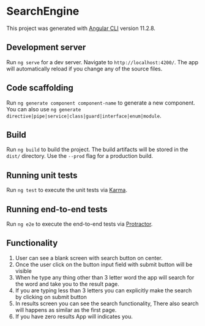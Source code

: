 # SearchEngine

This project was generated with [Angular CLI](https://github.com/angular/angular-cli) version 11.2.8.

## Development server

Run `ng serve` for a dev server. Navigate to `http://localhost:4200/`. The app will automatically reload if you change any of the source files.

## Code scaffolding

Run `ng generate component component-name` to generate a new component. You can also use `ng generate directive|pipe|service|class|guard|interface|enum|module`.

## Build

Run `ng build` to build the project. The build artifacts will be stored in the `dist/` directory. Use the `--prod` flag for a production build.

## Running unit tests

Run `ng test` to execute the unit tests via [Karma](https://karma-runner.github.io).

## Running end-to-end tests

Run `ng e2e` to execute the end-to-end tests via [Protractor](http://www.protractortest.org/).

## Functionality

1. User can see a blank screen with search button on center.
2. Once the user click on the button input field with submit button will be visible
3. When he type any thing other than 3 letter word the app will search for the word and take you to the result page.
4. If you are typing less than 3 letters you can explicitly make the search by clicking on submit button
5. In results screen you can see the search functionality, There also search will happens as similar as the first page.
6. If you have zero results App will indicates you.